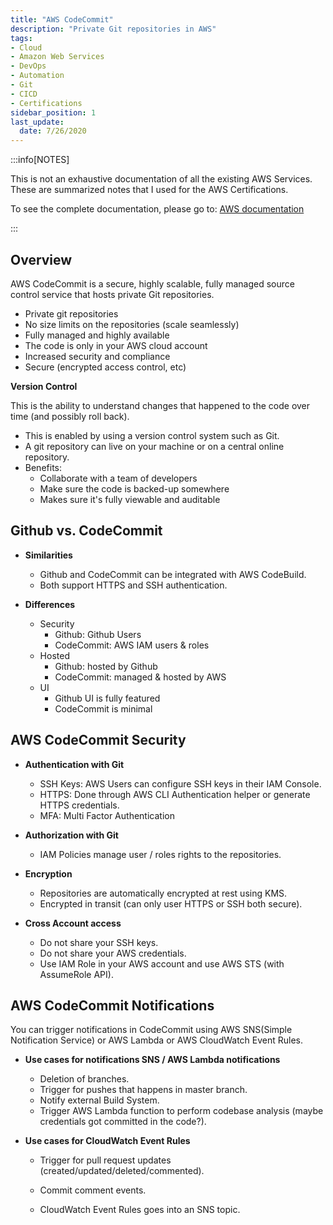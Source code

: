 ```yaml
---
title: "AWS CodeCommit"
description: "Private Git repositories in AWS"
tags: 
- Cloud
- Amazon Web Services
- DevOps
- Automation
- Git
- CICD
- Certifications
sidebar_position: 1
last_update:
  date: 7/26/2020
---
```



:::info[NOTES]

This is not an exhaustive documentation of all the existing AWS Services. These are summarized notes that I used for the AWS Certifications.

To see the complete documentation, please go to: [AWS documentation](https://docs.aws.amazon.com/)

:::



## Overview

AWS CodeCommit is a secure, highly scalable, fully managed source control service that hosts private Git repositories.

- Private git repositories
- No size limits on the repositories (scale seamlessly)
- Fully managed and highly available
- The code is only in your AWS cloud account
- Increased security and compliance
- Secure (encrypted access control, etc)

**Version Control**

This is the ability to understand changes that happened to the code over time (and possibly roll back).

- This is enabled by using a version control system such as Git.
- A git repository can live on your machine or on a central online repository.
- Benefits:
    - Collaborate with a team of developers
    - Make sure the code is backed-up somewhere
    - Makes sure it's fully viewable and auditable

## Github vs. CodeCommit

- **Similarities**

    - Github and CodeCommit can be integrated with AWS CodeBuild.
    - Both support HTTPS and SSH authentication.

- **Differences**

    - Security
        - Github: Github Users
        - CodeCommit: AWS IAM users & roles
    - Hosted
        - Github: hosted by Github
        - CodeCommit: managed & hosted by AWS
    - UI
        - Github UI is fully featured
        - CodeCommit is minimal

## AWS CodeCommit Security

- **Authentication with Git**
    - SSH Keys: AWS Users can configure SSH keys in their IAM Console.
    - HTTPS: Done through AWS CLI Authentication helper or generate HTTPS credentials.
    - MFA: Multi Factor Authentication

- **Authorization with Git**
    - IAM Policies manage user / roles rights to the repositories.

- **Encryption**
    - Repositories are automatically encrypted at rest using KMS.
    - Encrypted in transit (can only user HTTPS or SSH  both secure).

- **Cross Account access**
    - Do not share your SSH keys.
    - Do not share your AWS credentials.
    - Use IAM Role in your AWS account and use AWS STS (with AssumeRole API). 

## AWS CodeCommit Notifications

You can trigger notifications in CodeCommit using AWS SNS(Simple Notification Service) or AWS Lambda or AWS CloudWatch Event Rules.

- **Use cases for notifications SNS / AWS Lambda notifications**
    - Deletion of branches.
    - Trigger for pushes that happens in master branch.
    - Notify external Build System.
    - Trigger AWS Lambda function to perform codebase analysis (maybe credentials got committed in the code?).

- **Use cases for CloudWatch Event Rules**
    - Trigger for pull request updates (created/updated/deleted/commented).
    - Commit comment events.
 
  - CloudWatch Event Rules goes into an SNS topic.
